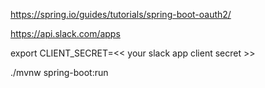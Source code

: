 
https://spring.io/guides/tutorials/spring-boot-oauth2/

https://api.slack.com/apps

export CLIENT_SECRET=<< your slack app client secret >>

./mvnw spring-boot:run